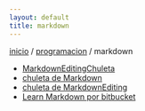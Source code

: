 ```yaml
---
layout: default
title: markdown
---
```

[inicio](index.html) / [programacion](programacion.html) / markdown

* [MarkdownEditingChuleta](MarkdownCheatsheet.html)
* [chuleta de Markdown](markdownChuleta.html)
* [chuleta de MarkdownEditing](MarkdownEditingChuleta.html)
* [Learn Markdown por bitbucket](https://bitbucket.org/tutorials/markdowndemo)




